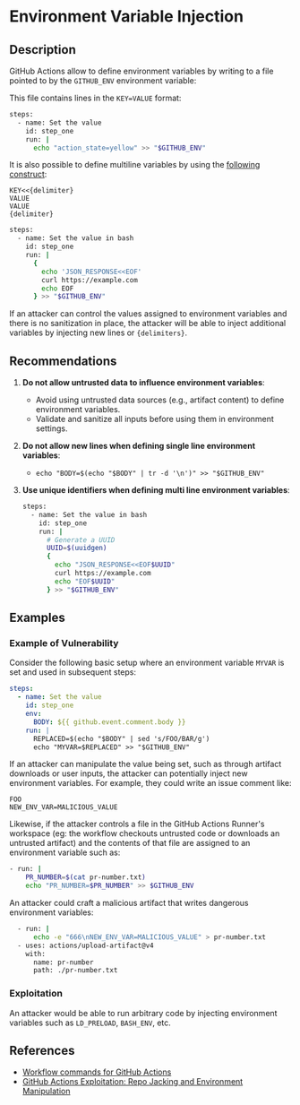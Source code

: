 # Environment Variable Injection

## Description

GitHub Actions allow to define environment variables by writing to a file pointed to by the `GITHUB_ENV` environment variable:

This file contains lines in the `KEY=VALUE` format:

```bash
steps:
  - name: Set the value
    id: step_one
    run: |
      echo "action_state=yellow" >> "$GITHUB_ENV"
```

It is also possible to define multiline variables by using the [following construct](https://en.wikipedia.org/wiki/Here_document):

```
KEY<<{delimiter}
VALUE
VALUE
{delimiter}
```

```bash
steps:
  - name: Set the value in bash
    id: step_one
    run: |
      {
        echo 'JSON_RESPONSE<<EOF'
        curl https://example.com
        echo EOF
      } >> "$GITHUB_ENV"
```

If an attacker can control the values assigned to environment variables and there is no sanitization in place, the attacker will be able to inject additional variables by injecting new lines or `{delimiters}`.

## Recommendations

1. **Do not allow untrusted data to influence environment variables**:

    - Avoid using untrusted data sources (e.g., artifact content) to define environment variables.
    - Validate and sanitize all inputs before using them in environment settings.

2. **Do not allow new lines when defining single line environment variables**:

    - `echo "BODY=$(echo "$BODY" | tr -d '\n')" >> "$GITHUB_ENV"`

3. **Use unique identifiers when defining multi line environment variables**:

    ```bash
    steps:
      - name: Set the value in bash
        id: step_one
        run: |
          # Generate a UUID
          UUID=$(uuidgen)
          {
            echo "JSON_RESPONSE<<EOF$UUID"
            curl https://example.com
            echo "EOF$UUID"
          } >> "$GITHUB_ENV"
    ```

## Examples

### Example of Vulnerability

Consider the following basic setup where an environment variable `MYVAR` is set and used in subsequent steps:

```yaml
steps:
  - name: Set the value
    id: step_one
    env:
      BODY: ${{ github.event.comment.body }}
    run: |
      REPLACED=$(echo "$BODY" | sed 's/FOO/BAR/g')
      echo "MYVAR=$REPLACED" >> "$GITHUB_ENV"
```

If an attacker can manipulate the value being set, such as through artifact downloads or user inputs, the attacker can potentially inject new environment variables. For example, they could write an issue comment like:

```text
FOO
NEW_ENV_VAR=MALICIOUS_VALUE
```

Likewise, if the attacker controls a file in the GitHub Actions Runner's workspace (eg: the workflow checkouts untrusted code or downloads an untrusted artifact) and the contents of that file are assigned to an environment variable such as:

```bash
- run: |
    PR_NUMBER=$(cat pr-number.txt)
    echo "PR_NUMBER=$PR_NUMBER" >> $GITHUB_ENV
```

An attacker could craft a malicious artifact that writes dangerous environment variables:

```bash
  - run: |
      echo -e "666\nNEW_ENV_VAR=MALICIOUS_VALUE" > pr-number.txt
  - uses: actions/upload-artifact@v4
    with:
      name: pr-number
      path: ./pr-number.txt
```

### Exploitation

An attacker would be able to run arbitrary code by injecting environment variables such as `LD_PRELOAD`, `BASH_ENV`, etc.

## References

- [Workflow commands for GitHub Actions](https://docs.github.com/en/actions/writing-workflows/choosing-what-your-workflow-does/workflow-commands-for-github-actions)
- [GitHub Actions Exploitation: Repo Jacking and Environment Manipulation](https://www.synacktiv.com/publications/github-actions-exploitation-repo-jacking-and-environment-manipulation)
